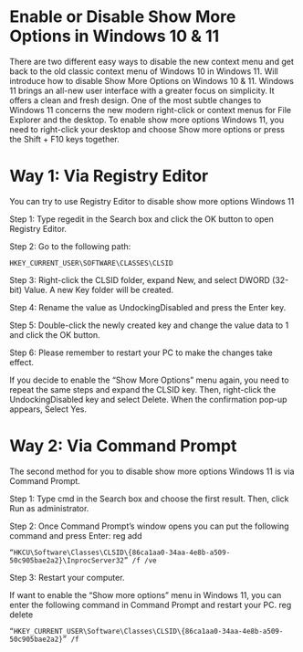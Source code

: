 # Enable or Disable Show More Options in Windows 10 & 11
There are two different easy ways to disable the new context menu and get back to the old classic context menu of Windows 10 in Windows 11. Will introduce how to disable Show More Options on Windows 10 & 11. Windows 11 brings an all-new user interface with a greater focus on simplicity. It offers a clean and fresh design. One of the most subtle changes to Windows 11 concerns the new modern right-click or context menus for File Explorer and the desktop. To enable show more options Windows 11, you need to right-click your desktop and choose Show more options or press the Shift + F10 keys together.

# Way 1: Via Registry Editor

You can try to use Registry Editor to disable show more options Windows 11

Step 1: Type regedit in the Search box and click the OK button to open Registry Editor.

Step 2: Go to the following path:

    HKEY_CURRENT_USER\SOFTWARE\CLASSES\CLSID

Step 3: Right-click the CLSID folder, expand New, and select DWORD (32-bit) Value. A new Key folder will be created.

Step 4: Rename the value as UndockingDisabled and press the Enter key.

Step 5: Double-click the newly created key and change the value data to 1 and click the OK button.

Step 6: Please remember to restart your PC to make the changes take effect.

If you decide to enable the “Show More Options” menu again, you need to repeat the same steps and expand the CLSID key. Then, right-click the UndockingDisabled key and select Delete. When the confirmation pop-up appears, Select Yes.

# Way 2: Via Command Prompt

The second method for you to disable show more options Windows 11 is via Command Prompt.

Step 1: Type cmd in the Search box and choose the first result. Then, click Run as administrator.

Step 2: Once Command Prompt’s window opens you can put the following command and press Enter:
reg add

    “HKCU\Software\Classes\CLSID\{86ca1aa0-34aa-4e8b-a509-50c905bae2a2}\InprocServer32” /f /ve

Step 3: Restart your computer.

If want to enable the “Show more options” menu in Windows 11, you can enter the following command in Command Prompt and restart your PC.
reg delete

    “HKEY_CURRENT_USER\Software\Classes\CLSID\{86ca1aa0-34aa-4e8b-a509-50c905bae2a2}” /f
